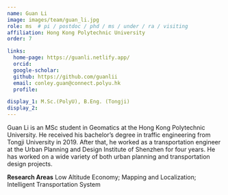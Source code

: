 ```yaml
---
name: Guan Li
image: images/team/guan_li.jpg
role: ms  # pi / postdoc / phd / ms / under / ra / visiting
affiliation: Hong Kong Polytechnic University
order: 7

links:
  home-page: https://guanli.netlify.app/
  orcid: 
  google-scholar: 
  github: https://github.com/guanlii
  email: conley.guan@connect.polyu.hk
  profile: 

display_1: M.Sc.(PolyU), B.Eng. (Tongji)
display_2: 
---
```


<!--  Add a short self introduction here -->
<!-- Like Research Areas -->

Guan Li is an MSc student in Geomatics at the Hong Kong Polytechnic University. He received his bachelor’s degree in traffic engineering from Tongji University in 2019. After that, he worked as a transportation engineer at the Urban Planning and Design Institute of Shenzhen for four years.
He has worked on a wide variety of both urban planning and transportation design projects.

**Research Areas**
Low Altitude Economy; Mapping and Localization; Intelligent Transportation System
